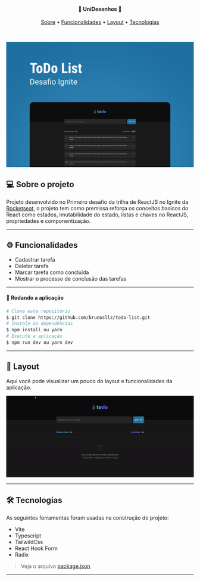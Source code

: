 
<h4 align="center">
 📃 UniDesenhos 📃
</h4>

<p align="center">
  <a href="#--sobre-o-projeto">Sobre</a> •
  <a href="#-%EF%B8%8F-funcionalidades">Funcionalidades</a> •
  <a href="#--layout">Layout</a> •
  <a href="#--tecnologias">Tecnologias</a>
</p>

<br/>

![](https://github.com/brunosllz/todo-list/blob/main/src/assets/cover.png)

## [](https://github.com/brunosllz/todo-list#--sobre-o-projeto) 💻 Sobre o projeto

Projeto desenvolvido no Primeiro desafio da trilha de ReactJS no Ignite da [Rocketseat](https://www.rocketseat.com.br/), o projeto tem como premissa reforça os conceitos basicos do React como estados, imutabilidade do estado, listas e chaves no ReactJS, propriedades e componentização.

---

## [](https://github.com/brunosllz/todo-list#-%EF%B8%8F-funcionalidades) ⚙️ Funcionalidades

- Cadastrar tarefa
- Deletar tarefa
- Marcar tarefa como concluída
- Mostrar o processo de conclusão das tarefas

---

#### 🧭 Rodando a aplicação
```bash
# Clone este repositório
$ git clone https://github.com/brunosllz/todo-list.git
# Instale as dependências
$ npm install ou yarn
# Execute a aplicação
$ npm run dev ou yarn dev

```

---

## [](https://github.com/brunosllz/todo-list#--layout) 🔖 Layout

 Aqui você pode visualizar um pouco do layout e funcionalidades da aplicação.
 
 ![gif](https://github.com/brunosllz/todo-list/blob/main/src/assets/app.gif)

---

## [](https://github.com/brunosllz/todo-list#--tecnologias) 🛠 Tecnologias

As seguintes ferramentas foram usadas na construção do projeto:

- Vite
- Typescript
- TailwildCss
- React Hook Form
- Radix


> Veja o arquivo [package.json](https://github.com/brunosllz/todo-list/blob/main/package.json)
---
